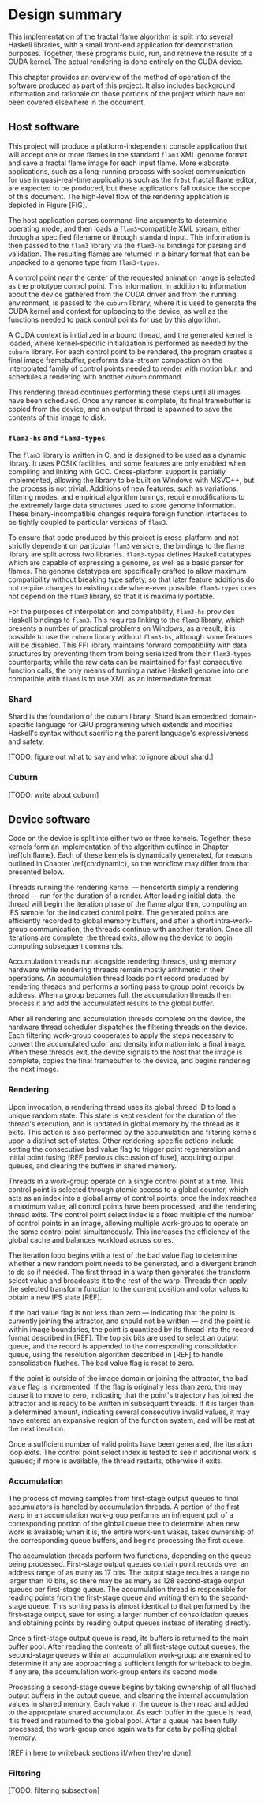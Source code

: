# Design summary

This implementation of the fractal flame algorithm is split into several
Haskell libraries, with a small front-end application for demonstration
purposes. Together, these programs build, run, and retrieve the results of a
CUDA kernel. The actual rendering is done entirely on the CUDA device.

This chapter provides an overview of the method of operation of the software
produced as part of this project. It also includes background information and
rationale on those portions of the project which have not been covered
elsewhere in the document.

## Host software

This project will produce a platform-independent console application that will
accept one or more flames in the standard `flam3` XML genome format and save a
fractal flame image for each input flame. More elaborate applications, such as
a long-running process with socket communication for use in quasi-real-time
applications such as the `fr0st` fractal flame editor, are expected to be
produced, but these applications fall outside the scope of this document. The
high-level flow of the rendering application is depicted in Figure [FIG].

The host application parses command-line arguments to determine operating mode,
and then loads a `flam3`-compatible XML stream, either through a specified
filename or through standard input. This information is then passed to the
`flam3` library via the `flam3-hs` bindings for parsing and validation. The
resulting flames are returned in a binary format that can be unpacked to a
genome type from `flam3-types`.

A control point near the center of the requested animation range is selected as
the prototype control point. This information, in addition to information about
the device gathered from the CUDA driver and from the running environment, is
passed to the `cuburn` library, where it is used to generate the CUDA kernel
and context for uploading to the device, as well as the functions needed to
pack control points for use by this algorithm.

A CUDA context is initialized in a bound thread, and the generated kernel is
loaded, where kernel-specific initialization is performed as needed by the
`cuburn` library. For each control point to be rendered, the program creates a
final image framebuffer, performs data-stream compaction on the interpolated
family of control points needed to render with motion blur, and schedules a
rendering with another `cuburn` command.

This rendering thread continues performing these steps until all images have
been scheduled. Once any render is complete, its final framebuffer is copied
from the device, and an output thread is spawned to save the contents of this
image to disk.

### `flam3-hs` and `flam3-types`

The `flam3` library is written in C, and is designed to be used as a dynamic
library. It uses POSIX facilities, and some features are only enabled when
compiling and linking with GCC. Cross-platform support is partially
implemented, allowing the library to be built on Windows with MSVC++, but the
process is not trivial. Additions of new features, such as variations,
filtering modes, and empirical algorithm tunings, require modifications to the
extremely large data structures used to store genome information. These
binary-incompatible changes require foreign function interfaces to be tightly
coupled to particular versions of `flam3`.

To ensure that code produced by this project is cross-platform and not strictly
dependent on particular `flam3` versions, the bindings to the flame library are
split across two libraries. `flam3-types` defines Haskell datatypes which are
capable of expressing a genome, as well as a basic parser for flames. The
genome datatypes are specifically crafted to allow maximum compatibility
without breaking type safety, so that later feature additions do not require
changes to existing code where-ever possible. `flam3-types` does not depend on
the `flam3` library, so that it is maximally portable.

For the purposes of interpolation and compatibility, `flam3-hs` provides
Haskell bindings to `flam3`. This requires linking to the `flam3` library,
which presents a number of practical problems on Windows; as a result, it is
possible to use the `cuburn` library without `flam3-hs`, although some features
will be disabled. This FFI library maintains forward compatibility with data
structures by preventing them from being serialized from their `flam3-types`
counterparts; while the raw data can be maintained for fast consecutive
function calls, the only means of turning a native Haskell genome into one
compatible with `flam3` is to use XML as an intermediate format.

### Shard

Shard is the foundation of the `cuburn` library. Shard is an embedded
domain-specific language for GPU programming which extends and modifies
Haskell's syntax without sacrificing the parent language's expressiveness and
safety.

[TODO: figure out what to say and what to ignore about shard.]

### Cuburn

[TODO: write about cuburn]

## Device software

Code on the device is split into either two or three kernels. Together, these
kernels form an implementation of the algorithm outlined in Chapter
\ref{ch:flame}. Each of these kernels is dynamically generated, for reasons
outlined in Chapter \ref{ch:dynamic}, so the workflow may differ from that
presented below.

Threads running the rendering kernel — henceforth simply a rendering thread —
run for the duration of a render. After loading initial data, the thread will
begin the iteration phase of the flame algorithm, computing an IFS sample for
the indicated control point. The generated points are efficiently recorded to
global memory buffers, and after a short intra-work-group communication, the
threads continue with another iteration. Once all iterations are complete, the
thread exits, allowing the device to begin computing subsequent commands.

Accumulation threads run alongside rendering threads, using memory hardware
while rendering threads remain mostly arithmetic in their operations. An
accumulation thread loads point record produced by rendering threads and
performs a sorting pass to group point records by address. When a group becomes
full, the accumulation threads then process it and add the accumulated results
to the global buffer.

After all rendering and accumulation threads complete on the device, the
hardware thread scheduler dispatches the filtering threads on the device. Each
filtering work-group cooperates to apply the steps necessary to convert the
accumulated color and density information into a final image. When these
threads exit, the device signals to the host that the image is complete, copies
the final framebuffer to the device, and begins rendering the next image.

### Rendering

Upon invocation, a rendering thread uses its global thread ID to load a unique
random state.  This state is kept resident for the duration of the thread's
execution, and is updated in global memory by the thread as it exits. This
action is also performed by the accumulation and filtering kernels upon a
distinct set of states. Other rendering-specific actions include setting the
consecutive bad value flag to trigger point regeneration and initial point
fusing [REF previous discussion of fuse], acquiring output queues, and clearing
the buffers in shared memory.

Threads in a work-group operate on a single control point at a time. This
control point is selected through atomic access to a global counter, which acts
as an index into a global array of control points; once the index reaches a
maximum value, all control points have been processed, and the rendering thread
exits. The control point select index is a fixed multiple of the number of
control points in an image, allowing multiple work-groups to operate on the
same control point simultaneously. This increases the efficiency of the global
cache and balances workload across cores.

The iteration loop begins with a test of the bad value flag to determine
whether a new random point needs to be generated, and a divergent branch to do
so if needed. The first thread in a warp then generates the transform select
value and broadcasts it to the rest of the warp. Threads then apply the
selected transform function to the current position and color values to obtain
a new IFS state [REF].

If the bad value flag is not less than zero — indicating that the point is
currently joining the attractor, and should not be written — and the point is
within image boundaries, the point is quantized by its thread into the record
format described in [REF].  The top six bits are used to select an output
queue, and the record is appended to the corresponding consolidation queue,
using the resolution algorithm described in [REF] to handle consolidation
flushes. The bad value flag is reset to zero.

If the point is outside of the image domain or joining the attractor, the bad
value flag is incremented. If the flag is originally less than zero, this may
cause it to move to zero, indicating that the point's trajectory has joined the
attractor and is ready to be written in subsequent threads. If it is larger
than a determined amount, indicating several consecutive invalid values, it may
have entered an expansive region of the function system, and will be rest at
the next iteration.

Once a sufficient number of valid points have been generated, the iteration
loop exits. The control point select index is tested to see if additional work
is queued; if more is available, the thread restarts, otherwise it exits.

### Accumulation

The process of moving samples from first-stage output queues to final
accumulators is handled by accumulation threads. A portion of the first warp in
an accumulation work-group performs an infrequent poll of a corresponding
portion of the global queue tree to determine when new work is available; when
it is, the entire work-unit wakes, takes ownership of the corresponding queue
buffers, and begins processing the first queue.

The accumulation threads perform two functions, depending on the queue being
processed. First-stage output queues contain point records over an address
range of as many as 17 bits. The output stage requires a range no larger than
10 bits, so there may be as many as 128 second-stage output queues per
first-stage queue. The accumulation thread is responsible for reading points
from the first-stage queue and writing them to the second-stage queue. This
sorting pass is almost identical to that performed by the first-stage output,
save for using a larger number of consolidation queues and obtaining points by
reading output queues instead of iterating directly.

Once a first-stage output queue is read, its buffers is returned to the main
buffer pool. After reading the contents of all first-stage output queues, the
second-stage queues within an accumulation work-group are examined to determine
if any are approaching a sufficient length for writeback to begin. If any are,
the accumulation work-group enters its second mode.

Processing a second-stage queue begins by taking ownership of all flushed
output buffers in the output queue, and clearing the internal accumulation
values in shared memory. Each value in the queue is then read and added to the
appropriate shared accumulator. As each buffer in the queue is read, it is
freed and returned to the global pool. After a queue has been fully processed,
the work-group once again waits for data by polling global memory.

[REF in here to writeback sections if/when they're done]

### Filtering

[TODO: filtering subsection]
